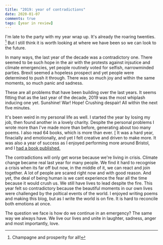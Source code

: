 ```yaml
---
title: "2019: year of contradictions"  
date: 2020-01-07
comments: true  
tags: [year in review]  
---  
```


I'm late to the party with my year wrap up. It's already the roaring twenties. [^1] But I still think it is worth looking at where we have been so we can look to the future.  

In many ways, the last year of the decade was a contradictory one. There seemed to be such hope in the air with the protests against injsutice and climate emergencies, yet people routinely voted for selfish, narrowminded parties. Brexit seemed a hopeless prospect and yet people were determined to push it through. There was so much joy and within the same moments, so much panic and sadness.  

<!--more-->  

These are all problems that have been building over the last years. It seems fitting that as the last year of the decade, 2019 was the most whiplash inducing one yet. Sunshine! War! Hope! Crushing despair! All within the next five minutes.  

It's been weird in my personal life as well. I started the year by losing my job, then found another in a lovely charity. Despite the personal problems I wrote more than I've made more than before, generating about too many poems. I also read 64 books, which is more than ever. [ It was a hard year, finacially and emotionally, and yet I felt creative and driven to make more. It was also a year of success as I enjoyed performing more around Bristol, and I <a href="https://www.selcouthstation.com/product-page/our-voices-in-the-chaos">had a book published.</a>  

The contradictions will only get worse because we're living in crisis. Climate change became real last year for many people. We find it hard to recognise a crisis when its far off but now, in the middle of it, we can react and join together. A lot of people are scared right now and with good reason. And yet, the deal of being human is we cant experience the fear all the time because it would crush us. We still have lives to lead despite the fire. This year felt so contradictory because the beautiful moments in our own lives were challenged by the poltical events of the world. I enjoyed writing poems and making this blog, but as I write the world is on fire. It is hard to reconcile both emotions at once.  

The question we face is how do we continue in an emergency? The same way we always have. We live our lives and unite in laughter, sadness, anger and most importantly, love.  
[^1]: Champagne and prosperity for all!
[^2]: I'll pick my best in a blogpost soon.
